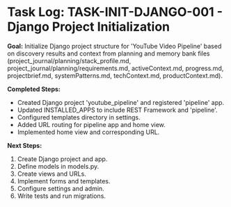 # Task Log: TASK-INIT-DJANGO-001 - Django Project Initialization

**Goal:** Initialize Django project structure for 'YouTube Video Pipeline'
based on discovery results and context from planning and memory bank files
(project_journal/planning/stack_profile.md, project_journal/planning/requirements.md,
activeContext.md, progress.md, projectbrief.md, systemPatterns.md, techContext.md, productContext.md).

**Completed Steps:**
- Created Django project 'youtube_pipeline' and registered 'pipeline' app.
- Updated INSTALLED_APPS to include REST Framework and 'pipeline'.
- Configured templates directory in settings.
- Added URL routing for pipeline app and home view.
- Implemented home view and corresponding URL.
  
**Next Steps:**
1. Create Django project and app.
2. Define models in models.py.
3. Create views and URLs.
4. Implement forms and templates.
5. Configure settings and admin.
6. Write tests and run migrations.